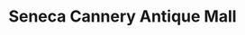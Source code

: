 ---
title: "Seneca Cannery Antique Mall"
url: /havre-de-grace/seneca-cannery-antique-mall/
shop: antiques
---
